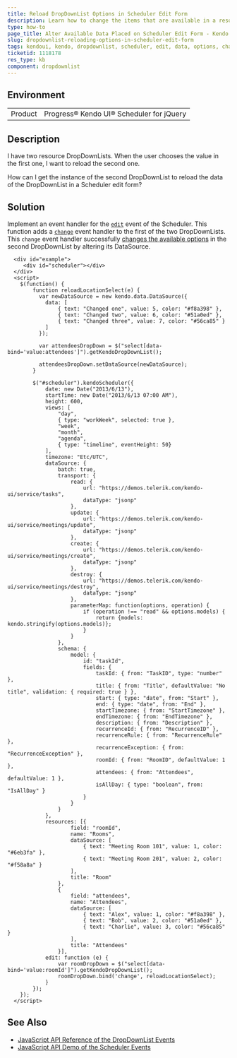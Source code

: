 ```yaml
---
title: Reload DropDownList Options in Scheduler Edit Form
description: Learn how to change the items that are available in a resource DropDownList on a Scheduler edit form.
type: how-to
page_title: Alter Available Data Placed on Scheduler Edit Form - Kendo UI DropDownList for jQuery
slug: dropdownlist-reloading-options-in-scheduler-edit-form
tags: kendoui, kendo, dropdownlist, scheduler, edit, data, options, change
ticketid: 1118178
res_type: kb
component: dropdownlist
---
```


## Environment

<table>
 <tr>
  <td>Product</td>
  <td>Progress® Kendo UI® Scheduler for jQuery</td>
 </tr>
</table>

## Description

I have two resource DropDownLists. When the user chooses the value in the first one, I want to reload the second one.

How can I get the instance of the second DropDownList to reload the data of the DropDownList in a Scheduler edit form?

## Solution

Implement an event handler for the [`edit`](https://docs.telerik.com/kendo-ui/api/javascript/ui/scheduler/events/edit) event of the Scheduler. This function adds a [`change`](https://docs.telerik.com/kendo-ui/api/javascript/ui/dropdownlist/events/change) event handler to the first of the two DropDownLists. This `change` event handler successfully [changes the available options](https://docs.telerik.com/kendo-ui/api/javascript/ui/dropdownlist/methods/setdatasource) in the second DropDownList by altering its DataSource.

```dojo
  <div id="example">
     <div id="scheduler"></div>
  </div>
  <script>
  	$(function() {
  		function reloadLocationSelect(e) {
  		  var newDataSource = new kendo.data.DataSource({
  			data: [
  				{ text: "Changed one", value: 5, color: "#f8a398" },
  				{ text: "Changed two", value: 6, color: "#51a0ed" },
  				{ text: "Changed three", value: 7, color: "#56ca85" }
  			]
  		  });

  		  var attendeesDropDown = $("select[data-bind='value:attendees']").getKendoDropDownList();

  		  attendeesDropDown.setDataSource(newDataSource);
  		}

  		$("#scheduler").kendoScheduler({
  			date: new Date("2013/6/13"),
  			startTime: new Date("2013/6/13 07:00 AM"),
  			height: 600,
  			views: [
  				"day",
  				{ type: "workWeek", selected: true },
  				"week",
  				"month",
  				"agenda",
  				{ type: "timeline", eventHeight: 50}
  			],
  			timezone: "Etc/UTC",
  			dataSource: {
  				batch: true,
  				transport: {
  					read: {
  						url: "https://demos.telerik.com/kendo-ui/service/tasks",
  						dataType: "jsonp"
  					},
  					update: {
  						url: "https://demos.telerik.com/kendo-ui/service/meetings/update",
  						dataType: "jsonp"
  					},
  					create: {
  						url: "https://demos.telerik.com/kendo-ui/service/meetings/create",
  						dataType: "jsonp"
  					},
  					destroy: {
  						url: "https://demos.telerik.com/kendo-ui/service/meetings/destroy",
  						dataType: "jsonp"
  					},
  					parameterMap: function(options, operation) {
  						if (operation !== "read" && options.models) {
  							return {models: kendo.stringify(options.models)};
  						}
  					}
  				},
  				schema: {
  					model: {
  						id: "taskId",
  						fields: {
  							taskId: { from: "TaskID", type: "number" },
  							title: { from: "Title", defaultValue: "No title", validation: { required: true } },
  							start: { type: "date", from: "Start" },
  							end: { type: "date", from: "End" },
  							startTimezone: { from: "StartTimezone" },
  							endTimezone: { from: "EndTimezone" },
  							description: { from: "Description" },
  							recurrenceId: { from: "RecurrenceID" },
  							recurrenceRule: { from: "RecurrenceRule" },
  							recurrenceException: { from: "RecurrenceException" },
  							roomId: { from: "RoomID", defaultValue: 1 },
  							attendees: { from: "Attendees", defaultValue: 1 },
  							isAllDay: { type: "boolean", from: "IsAllDay" }
  						}
  					}
  				}
  			},
  			resources: [{
  					field: "roomId",
  					name: "Rooms",
  					dataSource: [
  						{ text: "Meeting Room 101", value: 1, color: "#6eb3fa" },
  						{ text: "Meeting Room 201", value: 2, color: "#f58a8a" }
  					],
  					title: "Room"
  				},
  				{
  					field: "attendees",
  					name: "Attendees",
  					dataSource: [
  						{ text: "Alex", value: 1, color: "#f8a398" },
  						{ text: "Bob", value: 2, color: "#51a0ed" },
  						{ text: "Charlie", value: 3, color: "#56ca85" }
  					],
  					title: "Attendees"
  				}],
  			edit: function (e) {
  				var roomDropDown = $("select[data-bind='value:roomId']").getKendoDropDownList();
  				roomDropDown.bind('change', reloadLocationSelect);
  			}
  		});
  	});
  </script>
```

## See Also

* [JavaScript API Reference of the DropDownList Events](https://docs.telerik.com/kendo-ui/api/javascript/ui/dropdownlist#events)
* [JavaScript API Demo of the Scheduler Events](https://docs.telerik.com/kendo-ui/api/javascript/ui/scheduler#events)
